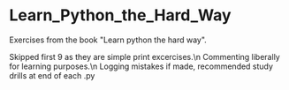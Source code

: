 # Learn_Python_the_Hard_Way
Exercises from the book "Learn python the hard way".

Skipped first 9 as they are simple print excercises.\n
Commenting liberally for learning purposes.\n
Logging mistakes if made, recommended study drills at end of each .py
